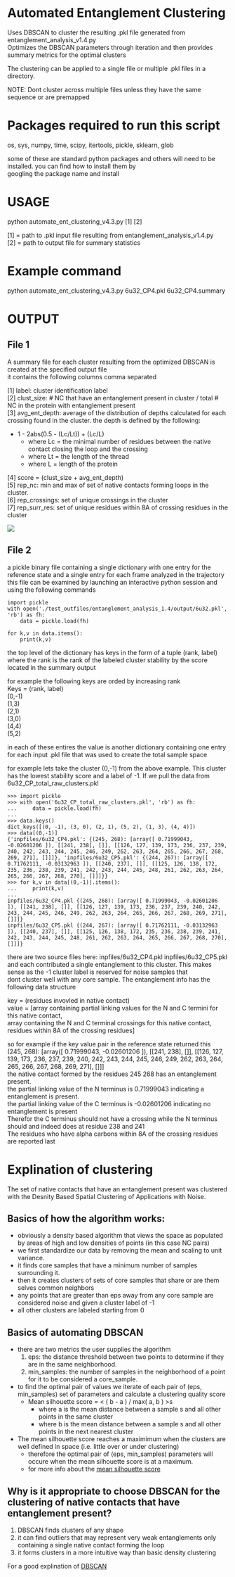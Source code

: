 # Automated Entanglement Clustering  

Uses DBSCAN to cluster the resulting .pkl file generated from entanglement_analysis_v1.4.py   
Optimizes the DBSCAN parameters through iteration and then provides summary metrics for the optimal clusters  

The clustering can be applied to a single file or multiple .pkl files in a directory.  

NOTE: Dont cluster across multiple files unless they have the same sequence or are premapped  

# Packages required to run this script  
  
os, sys, numpy, time, scipy, itertools, pickle, sklearn, glob  

some of these are standard python packages and others will need to be installed. you can find how to install them by   
googling the package name and install  

# USAGE  

python automate_ent_clustering_v4.3.py [1] [2]  

[1] = path to .pkl input file resulting from entanglement_analysis_v1.4.py  
[2] = path to output file for summary statistics  

# Example command  

python automate_ent_clustering_v4.3.py 6u32_CP4.pkl 6u32_CP4.summary  

# OUTPUT
## File 1  
A summary file for each cluster resulting from the optimized DBSCAN is created at the specified output file  
it contains the following columns comma separated  

[1] label: cluster identification label  
[2] clust_size: # NC that have an entanglement present in cluster / total # NC in the protein with entanglement present  
[3] avg_ent_depth: average of the distribution of depths calculated for each crossing found in the cluster. the depth is defined by the following:  
- 1 - 2abs(0.5 - (Lc/Lt)) + (Lc/L)  
    - where Lc = the minimal number of residues between the native contact closing the loop and the crossing  
    - where Lt = the length of the thread  
    - where L = length of the protein  

[4] score = (clust_size + avg_ent_depth)  
[5] rep_nc: min and max of set of native contacts forming loops in the cluster.  
[6] rep_crossings: set of unique crossings in the cluster  
[7] rep_surr_res: set of unique residues within 8A of crossing residues in the cluster  
  
![](depth_explination.png)  
  
## File 2  
a pickle binary file containing a single dictionary with one entry for the reference state and a single entry for each frame analyzed in the trajectory  
    this file can be examined by launching an interactive python session and using the following commands  
    
    import pickle    
    with open('./test_outfiles/entanglement_analysis_1.4/output/6u32.pkl', 'rb') as fh:  
        data = pickle.load(fh)  
  
    for k,v in data.items():  
        print(k,v)  
  
the top level of the dictionary has keys in the form of a tuple (rank, label)  
where the rank is the rank of the labeled cluster stability by the score located in the summary output  
    
for example the following keys are orded by increasing rank   
Keys = (rank, label)  
(0,-1)  
(1,3)  
(2,1)  
(3,0)  
(4,4)  
(5,2)  
  
in each of these entires the value is another dictionary containing one entry for each input .pkl file that was used to create the total sample space  
  
for example lets take the cluster (0,-1) from the above example. This cluster has the lowest stability score and a label of -1. If we pull the data from  
6u32_CP_total_raw_clusters.pkl  

    >>> import pickle
    >>> with open('6u32_CP_total_raw_clusters.pkl', 'rb') as fh:
    ...     data = pickle.load(fh)
    ...
    >>> data.keys()
    dict_keys([(0, -1), (3, 0), (2, 1), (5, 2), (1, 3), (4, 4)])
    >>> data[(0,-1)]
    {'inpfiles/6u32_CP4.pkl': {(245, 268): [array([ 0.71999043, -0.02601206 ]), [[241, 238], []], [[126, 127, 139, 173, 236, 237, 239, 240, 242, 243, 244, 245, 246, 249, 262, 263, 264, 265, 266, 267, 268, 269, 271], []]]}, 'inpfiles/6u32_CP5.pkl': {(244, 267): [array([ 0.71762111, -0.03132963 ]), [[240, 237], []], [[125, 126, 138, 172, 235, 236, 238, 239, 241, 242, 243, 244, 245, 248, 261, 262, 263, 264, 265, 266, 267, 268, 270], []]]}}
    >>> for k,v in data[(0,-1)].items():
    ...     print(k,v)
    ...
    inpfiles/6u32_CP4.pkl {(245, 268): [array([ 0.71999043, -0.02601206 ]), [[241, 238], []], [[126, 127, 139, 173, 236, 237, 239, 240, 242, 243, 244, 245, 246, 249, 262, 263, 264, 265, 266, 267, 268, 269, 271], []]]}
    inpfiles/6u32_CP5.pkl {(244, 267): [array([ 0.71762111, -0.03132963 ]), [[240, 237], []], [[125, 126, 138, 172, 235, 236, 238, 239, 241, 242, 243, 244, 245, 248, 261, 262, 263, 264, 265, 266, 267, 268, 270], []]]}

there are two source files here: inpfiles/6u32_CP4.pkl inpfiles/6u32_CP5.pkl  
and each contributed a single entanglement to this cluster. This makes sense as the -1 cluster label is reserved for noise samples that   
dont cluster well with any core sample. The entanglement info has the following data structure  

key = (residues invovled in native contact)  
value = [array containing partial linking values for the N and C termini for this native contact,  
         array containing the N and C terminal crossings for this native contact,  
         residues within 8A of the crossing residues]  

so for example if the key value pair in the reference state returned this  
(245, 268): [array([ 0.71999043, -0.02601206 ]), [[241, 238], []], [[126, 127, 139, 173, 236, 237, 239, 240, 242, 243, 244, 245, 246, 249, 262, 263, 264, 265, 266, 267, 268, 269, 271], []]]  
the native contact formed by the residues 245 268 has an entanglement present.  
the partial linking value of the N terminus is 0.71999043 indicating a entanglement is present.  
the partial linking value of the C terminus is -0.02601206 indicating no entanglement is present  
Therefor the C terminus should not have a crossing while the N terminus should and indeed does at residue 238 and 241  
The residues who have alpha carbons within 8A of the crossing residues are reported last  
  
  
# Explination of clustering  

The set of native contacts that have an entanglement present was clustered with the Desnity Based Spatial Clustering of Applications with Noise.  

## Basics of how the algorithm works:  
- obviously a density based algorithm that views the space as populated by areas of high and low densities of points (in this case NC pairs)  
- we first standardize our data by removing the mean and scaling to unit variance.  
- it finds core samples that have a minimum  number of samples surrounding it.  
- then it creates clusters of sets of core samples that share or are them selves common neighbors  
- any points that are greater than eps away from any core sample are considered noise and given a cluster label of -1  
- all other clusters are labeled starting from 0  
  
## Basics of automating DBSCAN  
- there are two metrics the user supplies the algorithm  
    1. eps: the distance threshold between two points to determine if they are in the same neighborhood.  
    2. min_samples: the number of samples in the neighborhood of a point for it to be considered a core_sample.  
- to find the optimal pair of values we iterate of each pair of (eps, min_samples) set of parameters and calculate a clustering quality score  
    - Mean silhouette score = < ( b - a ) / max( a, b ) >s  
        - where a is the mean distance between a sample s and all other points in the same cluster  
        - where b is the mean distance between a sample s and all other points in the next nearest cluster  
- The mean silhouette score reaches a maximimum when the clusters are well defined in space (i.e. little over or under clustering)   
    - therefore the optimal pair of (eps, min_samples) parameters will occure when the mean silhouette score is at a maximum.   
    - for more info about the [mean silhouette score](https://scikit-learn.org/stable/modules/clustering.html#silhouette-coefficient)  

## Why is it appropriate to choose DBSCAN for the clustering of native contacts that have entanglement present?  
1. DBSCAN finds clusters of any shape   
2. it can find outliers that may represent very weak entanglements only containing a single native contact forming the loop  
3. it forms clusters in a more intuitive way than basic density clustering  

For a good explination of [DBSCAN](https://scikit-learn.org/stable/modules/clustering.html#dbscan)  
